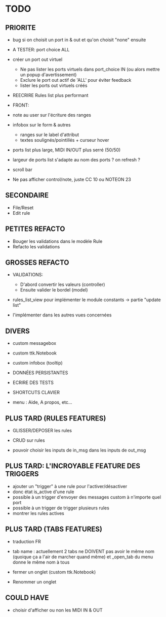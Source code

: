# TODO

## PRIORITE

- bug si on choisit un port in & out et qu'on choisit "none" ensuite

- A TESTER: port choice ALL

- créer un port out virtuel
    - Ne pas lister les ports virtuels dans port_choice IN
      (ou alors mettre un popup d'avertissement)
    - Exclure le port out actif de 'ALL' pour éviter feedback
    - lister les ports out virtuels créés

- REECRIRE Rules list plus performant

- FRONT:
- note au user sur l'écriture des ranges
- infobox sur le form & autres
    - ranges sur le label d'attribut
    - textes soulignés/pointillés + curseur hover
- ports list plus large, MIDI IN/OUT plus serré (50/50)
- largeur de ports list s'adapte au nom des ports ? on refresh ?
- scroll bar
- Ne pas afficher control/note, juste CC 10 ou NOTEON 23

## SECONDAIRE

- File/Reset
- Edit rule

## PETITES REFACTO

- Bouger les validations dans le modèle Rule
- Refacto les validations

## GROSSES REFACTO

- VALIDATIONS:
    - D'abord convertir les valeurs (controller)
    - Ensuite valider le bordel (model)

- rules_list_view pour implémenter le module constants -> partie "update list"
- l'implémenter dans les autres vues concernées

## DIVERS

- custom messagebox
- custom ttk.Notebook
- custom infobox (tooltip)

- DONNÉES PERSISTANTES

- ECRIRE DES TESTS

- SHORTCUTS CLAVIER

- menu : Aide, A propos, etc...

## PLUS TARD (RULES FEATURES)

- GLISSER/DEPOSER les rules
- CRUD sur rules

- pouvoir choisir les inputs de in_msg dans les inputs de out_msg

## PLUS TARD: L'INCROYABLE FEATURE DES TRIGGERS

- ajouter un "trigger" à une rule pour l'activer/désactiver
- donc état is_active d'une rule
- possible à un trigger d'envoyer des messages custom à n'importe quel port
- possible à un trigger de trigger plusieurs rules
- montrer les rules actives

## PLUS TARD (TABS FEATURES)

- traduction FR

- tab name : actuellement 2 tabs ne DOIVENT pas avoir le même nom (quoique ça
a l'air de marcher quand même) et \_open_tab du menu donne le même nom à tous

- fermer un onglet (custom ttk.Notebook)
- Renommer un onglet

## COULD HAVE

- choisir d'afficher ou non les MIDI IN & OUT
